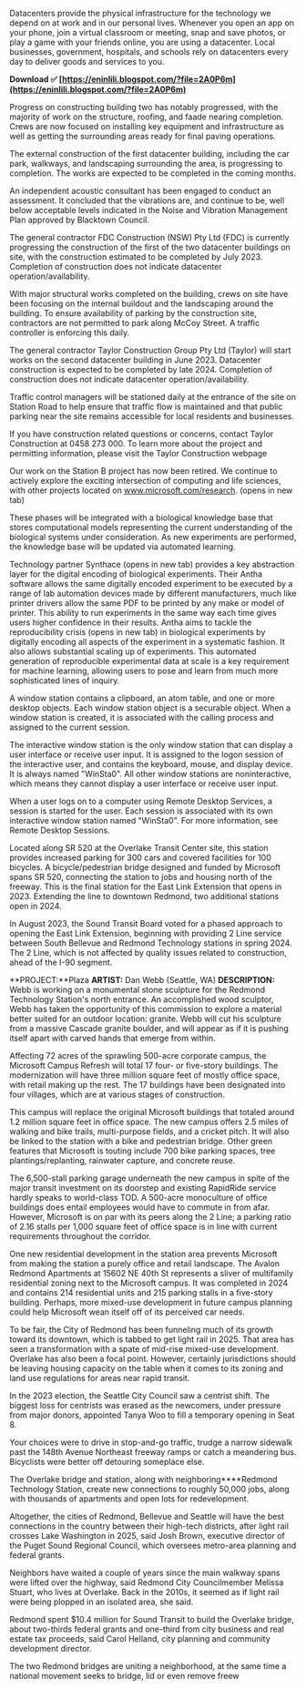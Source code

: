 Datacenters provide the physical infrastructure for the technology we depend on at work and in our personal lives. Whenever you open an app on your phone, join a virtual classroom or meeting, snap and save photos, or play a game with your friends online, you are using a datacenter. Local businesses, government, hospitals, and schools rely on datacenters every day to deliver goods and services to you.
 
**Download ✅ [https://eninlili.blogspot.com/?file=2A0P6m](https://eninlili.blogspot.com/?file=2A0P6m)**


 
Progress on constructing building two has notably progressed, with the majority of work on the structure, roofing, and faade nearing completion. Crews are now focused on installing key equipment and infrastructure as well as getting the surrounding areas ready for final paving operations.
 
The external construction of the first datacenter building, including the car park, walkways, and landscaping surrounding the area, is progressing to completion. The works are expected to be completed in the coming months.
 
An independent acoustic consultant has been engaged to conduct an assessment. It concluded that the vibrations are, and continue to be, well below acceptable levels indicated in the Noise and Vibration Management Plan approved by Blacktown Council.
 
The general contractor FDC Construction (NSW) Pty Ltd (FDC) is currently progressing the construction of the first of the two datacenter buildings on site, with the construction estimated to be completed by July 2023. Completion of construction does not indicate datacenter operation/availability.

With major structural works completed on the building, crews on site have been focusing on the internal buildout and the landscaping around the building. To ensure availability of parking by the construction site, contractors are not permitted to park along McCoy Street. A traffic controller is enforcing this daily.
 
The general contractor Taylor Construction Group Pty Ltd (Taylor) will start works on the second datacenter building in June 2023. Datacenter construction is expected to be completed by late 2024. Completion of construction does not indicate datacenter operation/availability.
 
Traffic control managers will be stationed daily at the entrance of the site on Station Road to help ensure that traffic flow is maintained and that public parking near the site remains accessible for local residents and businesses.
 
If you have construction related questions or concerns, contact Taylor Construction at 0458 273 000. To learn more about the project and permitting information, please visit the Taylor Construction webpage
 
Our work on the Station B project has now been retired. We continue to actively explore the exciting intersection of computing and life sciences, with other projects located on www.microsoft.com/research. (opens in new tab)
 
These phases will be integrated with a biological knowledge base that stores computational models representing the current understanding of the biological systems under consideration. As new experiments are performed, the knowledge base will be updated via automated learning.
 
Technology partner Synthace (opens in new tab) provides a key abstraction layer for the digital encoding of biological experiments. Their Antha software allows the same digitally encoded experiment to be executed by a range of lab automation devices made by different manufacturers, much like printer drivers allow the same PDF to be printed by any make or model of printer. This ability to run experiments in the same way each time gives users higher confidence in their results. Antha aims to tackle the reproducibility crisis (opens in new tab) in biological experiments by digitally encoding all aspects of the experiment in a systematic fashion. It also allows substantial scaling up of experiments. This automated generation of reproducible experimental data at scale is a key requirement for machine learning, allowing users to pose and learn from much more sophisticated lines of inquiry.
 
A window station contains a clipboard, an atom table, and one or more desktop objects. Each window station object is a securable object. When a window station is created, it is associated with the calling process and assigned to the current session.
 
The interactive window station is the only window station that can display a user interface or receive user input. It is assigned to the logon session of the interactive user, and contains the keyboard, mouse, and display device. It is always named "WinSta0". All other window stations are noninteractive, which means they cannot display a user interface or receive user input.
 
When a user logs on to a computer using Remote Desktop Services, a session is started for the user. Each session is associated with its own interactive window station named "WinSta0". For more information, see Remote Desktop Sessions.
 
Located along SR 520 at the Overlake Transit Center site, this station provides increased parking for 300 cars and covered facilities for 100 bicycles. A bicycle/pedestrian bridge designed and funded by Microsoft spans SR 520, connecting the station to jobs and housing north of the freeway. This is the final station for the East Link Extension that opens in 2023. Extending the line to downtown Redmond, two additional stations open in 2024.
 
In August 2023, the Sound Transit Board voted for a phased approach to opening the East Link Extension, beginning with providing 2 Line service between South Bellevue and Redmond Technology stations in spring 2024. The 2 Line, which is not affected by quality issues related to construction, ahead of the I-90 segment.
 
**PROJECT:**Plaza 
**ARTIST:** Dan Webb (Seattle, WA)
**DESCRIPTION:** Webb is working on a monumental stone sculpture for the Redmond Technology Station's north entrance. An accomplished wood sculptor, Webb has taken the opportunity of this commission to explore a material better suited for an outdoor location: granite. Webb will cut his sculpture from a massive Cascade granite boulder, and will appear as if it is pushing itself apart with carved hands that emerge from within.
 
Affecting 72 acres of the sprawling 500-acre corporate campus, the Microsoft Campus Refresh will total 17 four- or five-story buildings. The modernization will have three million square feet of mostly office space, with retail making up the rest. The 17 buildings have been designated into four villages, which are at various stages of construction.
 
This campus will replace the original Microsoft buildings that totaled around 1.2 million square feet in office space. The new campus offers 2.5 miles of walking and bike trails, multi-purpose fields, and a cricket pitch. It will also be linked to the station with a bike and pedestrian bridge. Other green features that Microsoft is touting include 700 bike parking spaces, tree plantings/replanting, rainwater capture, and concrete reuse.
 
The 6,500-stall parking garage underneath the new campus in spite of the major transit investment on its doorstep and existing RapidRide service hardly speaks to world-class TOD. A 500-acre monoculture of office buildings does entail employees would have to commute in from afar. However, Microsoft is on par with its peers along the 2 Line; a parking ratio of 2.16 stalls per 1,000 square feet of office space is in line with current requirements throughout the corridor.
 
One new residential development in the station area prevents Microsoft from making the station a purely office and retail landscape. The Avalon Redmond Apartments at 15602 NE 40th St represents a sliver of multifamily residential zoning next to the Microsoft campus. It was completed in 2024 and contains 214 residential units and 215 parking stalls in a five-story building. Perhaps, more mixed-use development in future campus planning could help Microsoft wean itself off of its perceived car needs.
 
To be fair, the City of Redmond has been funneling much of its growth toward its downtown, which is tabbed to get light rail in 2025. That area has seen a transformation with a spate of mid-rise mixed-use development. Overlake has also been a focal point. However, certainly jurisdictions should be leaving housing capacity on the table when it comes to its zoning and land use regulations for areas near rapid transit.
 
In the 2023 election, the Seattle City Council saw a centrist shift. The biggest loss for centrists was erased as the newcomers, under pressure from major donors, appointed Tanya Woo to fill a temporary opening in Seat 8.
 
Your choices were to drive in stop-and-go traffic, trudge a narrow sidewalk past the 148th Avenue Northeast freeway ramps or catch a meandering bus. Bicyclists were better off detouring someplace else.
 
The Overlake bridge and station, along with neighboring****Redmond Technology Station, create new connections to roughly 50,000 jobs, along with thousands of apartments and open lots for redevelopment.
 
Altogether, the cities of Redmond, Bellevue and Seattle will have the best connections in the country between their high-tech districts, after light rail crosses Lake Washington in 2025, said Josh Brown, executive director of the Puget Sound Regional Council, which oversees metro-area planning and federal grants.
 
Neighbors have waited a couple of years since the main walkway spans were lifted over the highway, said Redmond City Councilmember Melissa Stuart, who lives at Overlake. Back in the 2010s, it seemed as if light rail were being plopped in an isolated area, she said.
 
Redmond spent $10.4 million for Sound Transit to build the Overlake bridge, about two-thirds federal grants and one-third from city business and real estate tax proceeds, said Carol Helland, city planning and community development director.
 
The two Redmond bridges are uniting a neighborhood, at the same time a national movement seeks to bridge, lid or even remove freew